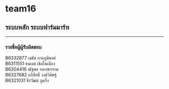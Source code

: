 # team16

## ระบบหลัก ระบบฟาร์มมาร์ท
<hr/>

### รายชื่อผู้ผู้รับผิดชอบ 

B6332877 เมธัส  ภาคภูมิพงศ์ <br>
B6311551 ธนเดช เชิดในเมือง <br>
B6304416 ณัฐพล จงเกษกรรม <br>
B6327682 อภิสิทธิ์ วงศ์วิศิษฐ์ <br>
B6321031 ธีรวัฒน์ กูดกิ่ง <br>
